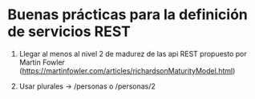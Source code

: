# Buenas prácticas para la definición de servicios REST

1. Llegar al menos al nivel 2 de madurez de las api REST propuesto por Martin Fowler (https://martinfowler.com/articles/richardsonMaturityModel.html)

1. Usar plurales -> /personas o /personas/2